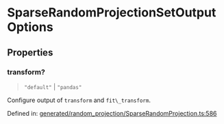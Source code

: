 # SparseRandomProjectionSetOutputOptions

## Properties

### transform?

> `"default"` \| `"pandas"`

Configure output of `transform` and `fit\_transform`.

Defined in:  [generated/random\_projection/SparseRandomProjection.ts:586](https://github.com/transitive-bullshit/scikit-learn-ts/blob/122b3c0/packages/sklearn/src/generated/random_projection/SparseRandomProjection.ts#L586)
